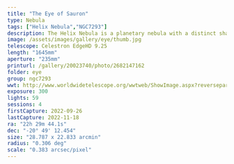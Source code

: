 ```yaml
---
title: "The Eye of Sauron"
type: Nebula
tags: ["Helix Nebula","NGC7293"]
description: The Helix Nebula is a planetary nebula with a distinct shape that earns its nicknames, 'Eye of God' and 'Eye of Sauron'.
image: /assets/images/gallery/eye/thumb.jpg
telescope: Celestron EdgeHD 9.25
length: "1645mm"
aperture: "235mm"
printurl: /gallery/20023740/photo/2682147162
folder: eye
group: ngc7293
wwt: http://www.worldwidetelescope.org/wwtweb/ShowImage.aspx?reverseparity=False&scale=0.382887&name=eye.jpg&imageurl=https://deepskyworkflows.com/assets/images/gallery/eye/eye.jpg&credits=Jeremy+Likness+(All+Rights+Reserved)&creditsUrl=&ra=337.306146&dec=-20.792570&x=3336.8&y=1378.8&rotation=-146.24&thumb=https://deepskyworkflows.com/assets/images/gallery/eye/thumb.jpg
exposure: 300
lights: 59
sessions: 4
firstCapture: 2022-09-26 
lastCapture: 2022-11-18
ra: "22h 29m 44.1s"
dec: "-20° 49' 12.454"
size: "28.787 x 22.833 arcmin"
radius: "0.306 deg"
scale: "0.383 arcsec/pixel"
---
```

